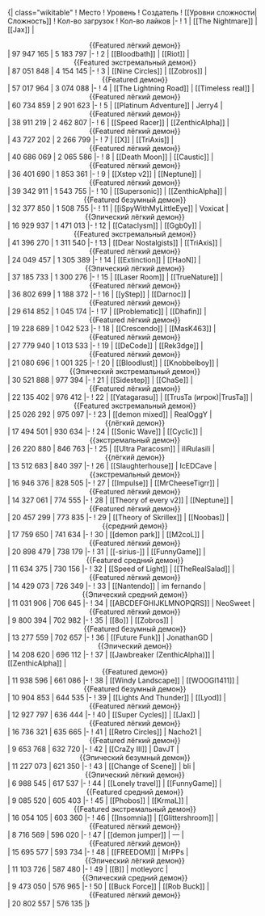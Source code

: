 {| class="wikitable"
! Место
! Уровень
! Создатель
! [[Уровни сложности|Сложность]]
! Кол-во загрузок
! Кол-во лайков
|-
! 1
| [[The Nightmare]]
| [[Jax]]
| <center>{{Featured лёгкий демон}}</center>
| 97 947 165
| 5 183 797
|-
! 2
| [[Bloodbath]]
| [[Riot]]
| <center>{{Featured экстремальный демон}}</center>
| 87 051 848
| 4 154 145
|-
! 3
| [[Nine Circles]]
| [[Zobros]]
| <center>{{Featured демон}}</center>
| 57 017 964
| 3 074 088
|-
! 4
| [[The Lightning Road]]
| [[Timeless real]]
| <center>{{Featured лёгкий демон}}</center>
| 60 734 859
| 2 901 623
|-
! 5
| [[Platinum Adventure]]
| Jerry4
| <center>{{Featured лёгкий демон}}</center>
| 38 911 219
| 2 462 807
|-
! 6
| [[Speed Racer]]
| [[ZenthicAlpha]]
| <center>{{Featured лёгкий демон}}</center>
| 43 727 202
| 2 266 799
|-
! 7
| [[X]]
| [[TriAxis]]
| <center>{{Featured лёгкий демон}}</center>
| 40 686 069
| 2 065 586
|-
! 8
| [[Death Moon]]
| [[Caustic]]
| <center>{{Featured лёгкий демон}}</center>
| 36 401 690
| 1 853 361
|-
! 9
| [[Xstep v2]]
| [[Neptune]]
| <center>{{Featured лёгкий демон}}</center>
| 39 342 911
| 1 543 755
|-
! 10
| [[Supersonic]]
| [[ZenthicAlpha]]
| <center>{{Featured безумный демон}}</center>
| 32 377 850
| 1 508 755
|-
! 11
| [[iSpyWithMyLittleEye]]
| Voxicat
| <center>{{Эпический лёгкий демон}}</center>
| 16 929 937
| 1 471 013
|-
! 12
| [[Cataclysm]]
| [[Ggb0y]]
| <center>{{Featured экстремальный демон}}</center>
| 41 396 270
| 1 311 540
|-
! 13
| [[Dear Nostalgists]]
| [[TriAxis]]
| <center>{{Featured лёгкий демон}}</center>
| 24 049 457
| 1 305 389
|-
! 14
| [[Extinction]]
| [[HaoN]]
| <center>{{Эпический лёгкий демон}}</center>
| 37 185 733
| 1 300 276
|-
! 15
| [[Laser Room]]
| [[TrueNature]]
| <center>{{Featured лёгкий демон}}</center>
| 36 802 699
| 1 188 372
|-
! 16
| [[yStep]]
| [[Darnoc]]
| <center>{{Featured лёгкий демон}}</center>
| 29 614 852
| 1 045 174
|-
! 17
| [[Problematic]]
| [[Dhafin]]
| <center>{{Featured лёгкий демон}}</center>
| 19 228 689
| 1 042 523
|-
! 18
| [[Crescendo]]
| [[MasK463]]
| <center>{{Featured лёгкий демон}}</center>
| 27 779 940
| 1 013 533
|-
! 19
| [[DeCode]]
| [[Rek3dge]]
| <center>{{Featured лёгкий демон}}</center>
| 21 080 696
| 1 001 325
|-
! 20
| [[Bloodlust]]
| [[Knobbelboy]]
| <center>{{Эпический экстремальный демон}}</center>
| 30 521 888
| 977 394
|-
! 21
| [[Sidestep]]
| [[ChaSe]]
| <center>{{Featured лёгкий демон}}</center>
| 22 135 402
| 976 412
|-
! 22
| [[Yatagarasu]]
| [[TrusTa (игрок)|TrusTa]]
| <center>{{Featured экстремальный демон}}</center>
| 25 026 292
| 975 097
|-
! 23
| [[demon mixed]]
| RealOggY
| <center>{{лёгкий демон}}</center>
| 17 494 501
| 930 634
|-
! 24
| [[Sonic Wave]]
| [[Cyclic]]
| <center>{{экстремальный демон}}</center>
| 26 220 880
| 846 763
|-
! 25
| [[Ultra Paracosm]]
| iIiRulasiIi
| <center>{{лёгкий демон}}</center>
| 13 512 683
| 840 397
|-
! 26
| [[Slaughterhouse]]
| IcEDCave
| <center>{{экстремальный демон}}</center>
| 16 946 376
| 828 505
|-
! 27
| [[Impulse]]
| [[MrCheeseTigrr]]
| <center>{{Featured лёгкий демон}}</center>
| 14 327 061
| 774 555
|-
! 28
| [[Theory of every v2]]
| [[Neptune]]
| <center>{{Featured лёгкий демон}}</center>
| 20 457 299
| 773 835
|-
! 29
| [[Theory of Skrillex]]
| [[Noobas]]
| <center>{{средний демон}}</center>
| 17 759 650
| 741 634
|-
! 30
| [[demon park]]
| [[M2coL]]
| <center>{{Featured лёгкий демон}}</center>
| 20 898 479
| 738 179
|-
! 31
| [[-sirius-]]
| [[FunnyGame]]
| <center>{{Featured средний демон}}</center>
| 11 634 375
| 730 156
|-
! 32
| [[Speed of Light]]
| [[TheRealSalad]]
| <center>{{Featured лёгкий демон}}</center>
| 14 429 073
| 726 349
|-
! 33
| [[Nantendo]]
| im fernando
| <center>{{Эпический средний демон}}</center>
| 11 031 906
| 706 645
|-
! 34
| [[ABCDEFGHIJKLMNOPQRS]]
| NeoSweet
| <center>{{Featured лёгкий демон}}</center>
| 9 800 394
| 702 982
|-
! 35
| [[8o]]
| [[Zobros]]
| <center>{{Featured безумный демон}}</center>
| 13 277 559
| 702 657
|-
! 36
| [[Future Funk]]
| JonathanGD
| <center>{{Эпический демон}}</center>
| 14 208 620
| 696 112
|-
! 37
| [[Jawbreaker (ZenthicAlpha)]]
| [[ZenthicAlpha]]
| <center>{{Featured демон}}</center>
| 11 938 596
| 661 086
|-
! 38
| [[Windy Landscape]]
| [[WOOGI1411]]
| <center>{{Featured безумный демон}}</center>
| 10 904 853
| 644 535
|-
! 39
| [[Lights And Thunder]]
| [[Lyod]]
| <center>{{Featured лёгкий демон}}</center>
| 12 927 797
| 636 444
|-
! 40
| [[Super Cycles]]
| [[Jax]]
| <center>{{Featured лёгкий демон}}</center>
| 16 736 321
| 635 665
|-
! 41
| [[Retro Circles]]
| Nacho21
| <center>{{Featured лёгкий демон}}</center>
| 9 653 768
| 632 720
|-
! 42
| [[CraZy III]]
| DavJT
| <center>{{Эпический безумный демон}}</center>
| 11 227 073
| 621 350
|-
! 43
| [[Change of Scene]]
| bli
| <center>{{Эпический лёгкий демон}}</center>
| 6 988 545
| 617 537
|-
! 44
| [[Lonely travel]]
| [[FunnyGame]]
| <center>{{Featured средний демон}}</center>
| 9 085 520
| 605 403
|-
! 45
| [[Phobos]]
| [[KrmaL]]
| <center>{{Featured экстремальный демон}}</center>
| 16 054 105
| 603 360
|-
! 46
| [[Insomnia]]
| [[Glittershroom]]
| <center>{{Featured лёгкий демон}}</center>
| 8 716 569
| 596 020
|-
! 47
| [[demon jumper]]
| —
| <center>{{Featured лёгкий демон}}</center>
| 15 695 577
| 593 734
|-
! 48
| [[FREEDOM]]
| MrPPs
| <center>{{Эпический лёгкий демон}}</center>
| 11 103 726
| 587 480
|-
! 49
| [[B]]
| motleyorc
| <center>{{Эпический средний демон}}</center>
| 9 473 050
| 576 965
|-
! 50
| [[Buck Force]]
| [[Rob Buck]]
| <center>{{Featured лёгкий демон}}</center>
| 20 802 557
| 576 135
|}
